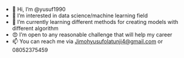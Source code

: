 - 👋 Hi, I’m @yusuf1990
- 👀 I’m interested in data science/machine learning field
- 🌱 I’m currently learning different methods for creating models with different algorithm
- 😍 I’m open to any reasonable challenge that will help my career
- 📫 You can reach me via Jimohyusufolatunji4@gmail.com or 08052375459
